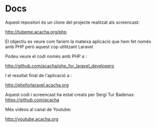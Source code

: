 # Docs
Aquest repositori és un clone del projecte realitzat als screencast:

http://tubeme.acacha.org/php

El objectiu es veure com fariem la mateixa aplicació que hem fet només amb PHP però aquest cop utilitzant Laravel

Podeu veure el codi només amb PHP a :

http://github.com/acacha/php_for_laravel_developers

I el resultat final de l'aplicació a :

http://phpforlaravel.acacha.org

Aquest codi i screencast ha estat creats per Sergi Tur Badenas: https://github.com/acacha

Més videos al canal de Youtube:

http://youtube.acacha.org
